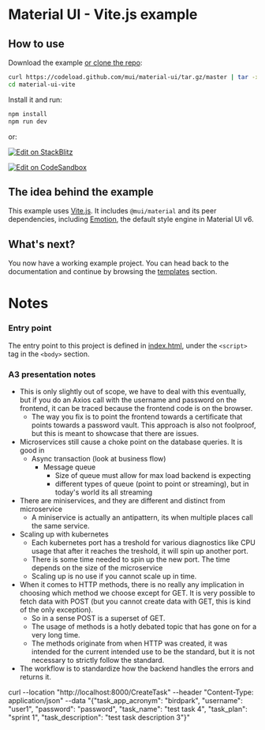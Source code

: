 # Material UI - Vite.js example

## How to use

Download the example [or clone the repo](https://github.com/mui/material-ui):

<!-- #default-branch-switch -->

```bash
curl https://codeload.github.com/mui/material-ui/tar.gz/master | tar -xz --strip=2 material-ui-master/examples/material-ui-vite
cd material-ui-vite
```

Install it and run:

```bash
npm install
npm run dev
```

or:

<!-- #default-branch-switch -->

[![Edit on StackBlitz](https://developer.stackblitz.com/img/open_in_stackblitz.svg)](https://stackblitz.com/github/mui/material-ui/tree/master/examples/material-ui-vite)

[![Edit on CodeSandbox](https://codesandbox.io/static/img/play-codesandbox.svg)](https://codesandbox.io/p/sandbox/github/mui/material-ui/tree/master/examples/material-ui-vite)

## The idea behind the example

This example uses [Vite.js](https://github.com/vitejs/vite).
It includes `@mui/material` and its peer dependencies, including [Emotion](https://emotion.sh/docs/introduction), the default style engine in Material UI v6.

## What's next?

<!-- #default-branch-switch -->

You now have a working example project.
You can head back to the documentation and continue by browsing the [templates](https://mui.com/material-ui/getting-started/templates/) section.

# Notes

### Entry point

The entry point to this project is defined in [index.html](./index.html), under the `<script>` tag in the `<body>` section.

### A3 presentation notes

- This is only slightly out of scope, we have to deal with this eventually, but if you do an Axios call with the username and password on the frontend, it can be traced because the frontend code is on the browser.
  - The way you fix is to point the frontend towards a certificate that points towards a password vault. This approach is also not foolproof, but this is meant to showcase that there are issues.
- Microservices still cause a choke point on the database queries. It is good in
  - Async transaction (look at business flow)
    - Message queue
      - Size of queue must allow for max load backend is expecting
      - different types of queue (point to point or streaming), but in today's world its all streaming
- There are miniservices, and they are different and distinct from microservice
  - A miniservice is actually an antipattern, its when multiple places call the same service.
- Scaling up with kubernetes
  - Each kubernetes port has a treshold for various diagnostics like CPU usage that after it reaches the treshold, it will spin up another port.
  - There is some time needed to spin up the new port. The time depends on the size of the microservice
  - Scaling up is no use if you cannot scale up in time.
- When it comes to HTTP methods, there is no really any implication in choosing which method we choose except for GET. It is very possible to fetch data with POST (but you cannot create data with GET, this is kind of the only exception).
  - So in a sense POST is a superset of GET.
  - The usage of methods is a hotly debated topic that has gone on for a very long time.
  - The methods originate from when HTTP was created, it was intended for the current intended use to be the standard, but it is not necessary to strictly follow the standard.
- The workflow is to standardize how the backend handles the errors and returns it.

curl --location "http://localhost:8000/CreateTask" --header "Content-Type: application/json" --data "{\"task_app_acronym\": \"birdpark\", \"username\": \"user1\", \"password\": \"password\", \"task_name\": \"test task 4\", \"task_plan\": \"sprint 1\", \"task_description\": \"test task description 3\"}"
